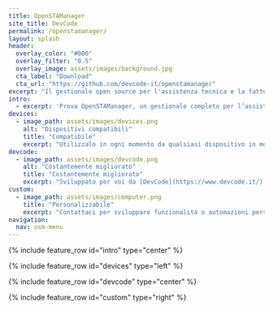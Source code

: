 ```yaml
---
title: OpenSTAManager
site_title: DevCode
permalink: /openstamanager/
layout: splash
header:
  overlay_color: "#000"
  overlay_filter: "0.5"
  overlay_image: assets/images/background.jpg
  cta_label: "Download"
  cta_url: "https://github.com/devcode-it/openstamanager"
excerpt: "Il gestionale open source per l'assistenza tecnica e la fatturazione"
intro:
  - excerpt: 'Prova OpenSTAManager, un gestionale completo per l’assistenza tecnica e la fatturazione, utilizzabile su cloud e con un’interfaccia davvero semplice e intuitiva!'
devices:
  - image_path: assets/images/devices.png
    alt: "Dispositivi compatibili"
    title: "Compatibile"
    excerpt: "Utilizzalo in ogni momento da qualsiasi dispositivo in modo sicuro."
devcode:
  - image_path: assets/images/devcode.png
    alt: "Costantemente migliorato"
    title: "Costantemente migliorato"
    excerpt: "Sviluppato per voi da [DevCode](https://www.devcode.it/)."
custom:
  - image_path: assets/images/computer.png
    title: "Personalizzabile"
    excerpt: "Contattaci per sviluppare funzionalità o automazioni personalizzate."
navigation:
  nav: osm-menu
---
```


{% include feature_row id="intro" type="center" %}

{% include feature_row id="devices" type="left" %}

{% include feature_row id="devcode" type="center" %}

{% include feature_row id="custom" type="right" %}
